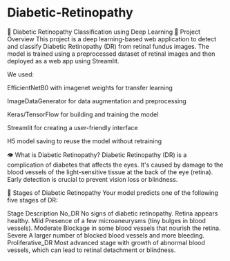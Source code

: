 # Diabetic-Retinopathy
🧠 Diabetic Retinopathy Classification using Deep Learning
📌 Project Overview
This project is a deep learning-based web application to detect and classify Diabetic Retinopathy (DR) from retinal fundus images. The model is trained using a preprocessed dataset of retinal images and then deployed as a web app using Streamlit.

We used:

EfficientNetB0 with imagenet weights for transfer learning

ImageDataGenerator for data augmentation and preprocessing

Keras/TensorFlow for building and training the model

Streamlit for creating a user-friendly interface

H5 model saving to reuse the model without retraining

👁️ What is Diabetic Retinopathy?
Diabetic Retinopathy (DR) is a complication of diabetes that affects the eyes. It's caused by damage to the blood vessels of the light-sensitive tissue at the back of the eye (retina). Early detection is crucial to prevent vision loss or blindness.

🔬 Stages of Diabetic Retinopathy
Your model predicts one of the following five stages of DR:

Stage	Description
No_DR	No signs of diabetic retinopathy. Retina appears healthy.
Mild	Presence of a few microaneurysms (tiny bulges in blood vessels).
Moderate	Blockage in some blood vessels that nourish the retina.
Severe	A larger number of blocked blood vessels and more bleeding.
Proliferative_DR	Most advanced stage with growth of abnormal blood vessels, which can lead to retinal detachment or blindness.
